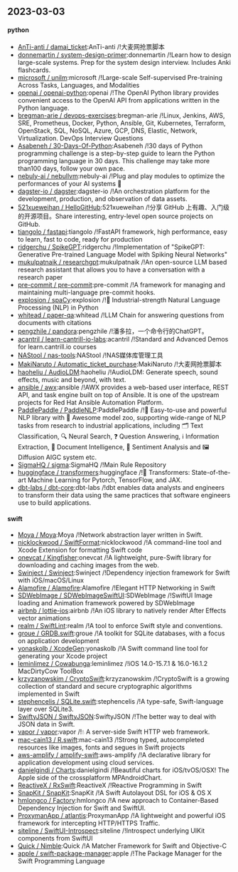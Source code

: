 ## 2023-03-03

#### python
* [AnTi-anti / damai_ticket](https://github.com/AnTi-anti/damai_ticket):AnTi-anti /!大麦网抢票脚本
* [donnemartin / system-design-primer](https://github.com/donnemartin/system-design-primer):donnemartin /!Learn how to design large-scale systems. Prep for the system design interview. Includes Anki flashcards.
* [microsoft / unilm](https://github.com/microsoft/unilm):microsoft /!Large-scale Self-supervised Pre-training Across Tasks, Languages, and Modalities
* [openai / openai-python](https://github.com/openai/openai-python):openai /!The OpenAI Python library provides convenient access to the OpenAI API from applications written in the Python language.
* [bregman-arie / devops-exercises](https://github.com/bregman-arie/devops-exercises):bregman-arie /!Linux, Jenkins, AWS, SRE, Prometheus, Docker, Python, Ansible, Git, Kubernetes, Terraform, OpenStack, SQL, NoSQL, Azure, GCP, DNS, Elastic, Network, Virtualization. DevOps Interview Questions
* [Asabeneh / 30-Days-Of-Python](https://github.com/Asabeneh/30-Days-Of-Python):Asabeneh /!30 days of Python programming challenge is a step-by-step guide to learn the Python programming language in 30 days. This challenge may take more than100 days, follow your own pace.
* [nebuly-ai / nebullvm](https://github.com/nebuly-ai/nebullvm):nebuly-ai /!Plug and play modules to optimize the performances of your AI systems
🚀
* [dagster-io / dagster](https://github.com/dagster-io/dagster):dagster-io /!An orchestration platform for the development, production, and observation of data assets.
* [521xueweihan / HelloGitHub](https://github.com/521xueweihan/HelloGitHub):521xueweihan /!分享 GitHub 上有趣、入门级的开源项目。Share interesting, entry-level open source projects on GitHub.
* [tiangolo / fastapi](https://github.com/tiangolo/fastapi):tiangolo /!FastAPI framework, high performance, easy to learn, fast to code, ready for production
* [ridgerchu / SpikeGPT](https://github.com/ridgerchu/SpikeGPT):ridgerchu /!Implementation of "SpikeGPT: Generative Pre-trained Language Model with Spiking Neural Networks"
* [mukulpatnaik / researchgpt](https://github.com/mukulpatnaik/researchgpt):mukulpatnaik /!An open-source LLM based research assistant that allows you to have a conversation with a research paper
* [pre-commit / pre-commit](https://github.com/pre-commit/pre-commit):pre-commit /!A framework for managing and maintaining multi-language pre-commit hooks.
* [explosion / spaCy](https://github.com/explosion/spaCy):explosion /!💫
Industrial-strength Natural Language Processing (NLP) in Python
* [whitead / paper-qa](https://github.com/whitead/paper-qa):whitead /!LLM Chain for answering questions from documents with citations
* [pengzhile / pandora](https://github.com/pengzhile/pandora):pengzhile /!潘多拉，一个命令行的ChatGPT。
* [acantril / learn-cantrill-io-labs](https://github.com/acantril/learn-cantrill-io-labs):acantril /!Standard and Advanced Demos for learn.cantrill.io courses
* [NAStool / nas-tools](https://github.com/NAStool/nas-tools):NAStool /!NAS媒体库管理工具
* [MakiNaruto / Automatic_ticket_purchase](https://github.com/MakiNaruto/Automatic_ticket_purchase):MakiNaruto /!大麦网抢票脚本
* [haoheliu / AudioLDM](https://github.com/haoheliu/AudioLDM):haoheliu /!AudioLDM: Generate speech, sound effects, music and beyond, with text.
* [ansible / awx](https://github.com/ansible/awx):ansible /!AWX provides a web-based user interface, REST API, and task engine built on top of Ansible. It is one of the upstream projects for Red Hat Ansible Automation Platform.
* [PaddlePaddle / PaddleNLP](https://github.com/PaddlePaddle/PaddleNLP):PaddlePaddle /!👑
Easy-to-use and powerful NLP library with
🤗
Awesome model zoo, supporting wide-range of NLP tasks from research to industrial applications, including
🗂
Text Classification,
🔍
Neural Search,
❓
Question Answering,
ℹ️
Information Extraction,
📄
Document Intelligence,
💌
Sentiment Analysis and
🖼
Diffusion AIGC system etc.
* [SigmaHQ / sigma](https://github.com/SigmaHQ/sigma):SigmaHQ /!Main Rule Repository
* [huggingface / transformers](https://github.com/huggingface/transformers):huggingface /!🤗
Transformers: State-of-the-art Machine Learning for Pytorch, TensorFlow, and JAX.
* [dbt-labs / dbt-core](https://github.com/dbt-labs/dbt-core):dbt-labs /!dbt enables data analysts and engineers to transform their data using the same practices that software engineers use to build applications.

#### swift
* [Moya / Moya](https://github.com/Moya/Moya):Moya /!Network abstraction layer written in Swift.
* [nicklockwood / SwiftFormat](https://github.com/nicklockwood/SwiftFormat):nicklockwood /!A command-line tool and Xcode Extension for formatting Swift code
* [onevcat / Kingfisher](https://github.com/onevcat/Kingfisher):onevcat /!A lightweight, pure-Swift library for downloading and caching images from the web.
* [Swinject / Swinject](https://github.com/Swinject/Swinject):Swinject /!Dependency injection framework for Swift with iOS/macOS/Linux
* [Alamofire / Alamofire](https://github.com/Alamofire/Alamofire):Alamofire /!Elegant HTTP Networking in Swift
* [SDWebImage / SDWebImageSwiftUI](https://github.com/SDWebImage/SDWebImageSwiftUI):SDWebImage /!SwiftUI Image loading and Animation framework powered by SDWebImage
* [airbnb / lottie-ios](https://github.com/airbnb/lottie-ios):airbnb /!An iOS library to natively render After Effects vector animations
* [realm / SwiftLint](https://github.com/realm/SwiftLint):realm /!A tool to enforce Swift style and conventions.
* [groue / GRDB.swift](https://github.com/groue/GRDB.swift):groue /!A toolkit for SQLite databases, with a focus on application development
* [yonaskolb / XcodeGen](https://github.com/yonaskolb/XcodeGen):yonaskolb /!A Swift command line tool for generating your Xcode project
* [leminlimez / Cowabunga](https://github.com/leminlimez/Cowabunga):leminlimez /!iOS 14.0-15.7.1 & 16.0-16.1.2 MacDirtyCow ToolBox
* [krzyzanowskim / CryptoSwift](https://github.com/krzyzanowskim/CryptoSwift):krzyzanowskim /!CryptoSwift is a growing collection of standard and secure cryptographic algorithms implemented in Swift
* [stephencelis / SQLite.swift](https://github.com/stephencelis/SQLite.swift):stephencelis /!A type-safe, Swift-language layer over SQLite3.
* [SwiftyJSON / SwiftyJSON](https://github.com/SwiftyJSON/SwiftyJSON):SwiftyJSON /!The better way to deal with JSON data in Swift.
* [vapor / vapor](https://github.com/vapor/vapor):vapor /!💧
A server-side Swift HTTP web framework.
* [mac-cain13 / R.swift](https://github.com/mac-cain13/R.swift):mac-cain13 /!Strong typed, autocompleted resources like images, fonts and segues in Swift projects
* [aws-amplify / amplify-swift](https://github.com/aws-amplify/amplify-swift):aws-amplify /!A declarative library for application development using cloud services.
* [danielgindi / Charts](https://github.com/danielgindi/Charts):danielgindi /!Beautiful charts for iOS/tvOS/OSX! The Apple side of the crossplatform MPAndroidChart.
* [ReactiveX / RxSwift](https://github.com/ReactiveX/RxSwift):ReactiveX /!Reactive Programming in Swift
* [SnapKit / SnapKit](https://github.com/SnapKit/SnapKit):SnapKit /!A Swift Autolayout DSL for iOS & OS X
* [hmlongco / Factory](https://github.com/hmlongco/Factory):hmlongco /!A new approach to Container-Based Dependency Injection for Swift and SwiftUI.
* [ProxymanApp / atlantis](https://github.com/ProxymanApp/atlantis):ProxymanApp /!A lightweight and powerful iOS framework for intercepting HTTP/HTTPS Traffic.
* [siteline / SwiftUI-Introspect](https://github.com/siteline/SwiftUI-Introspect):siteline /!Introspect underlying UIKit components from SwiftUI
* [Quick / Nimble](https://github.com/Quick/Nimble):Quick /!A Matcher Framework for Swift and Objective-C
* [apple / swift-package-manager](https://github.com/apple/swift-package-manager):apple /!The Package Manager for the Swift Programming Language
